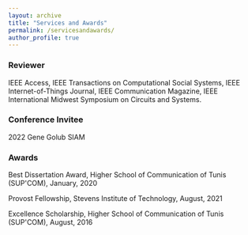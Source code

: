 ```yaml
---
layout: archive
title: "Services and Awards"
permalink: /servicesandawards/
author_profile: true
---
```


<h3 id="reviewer">Reviewer</h3><p>IEEE Access, IEEE Transactions on Computational Social Systems, IEEE Internet-of-Things Journal, IEEE Communication Magazine, IEEE  International Midwest Symposium on Circuits and Systems.</p><h3 id="conference-volunteer">Conference Invitee</h3><p>2022 Gene Golub SIAM</p><h3 id="other-services">Awards</h3><p>Best Dissertation Award, Higher School of Communication of Tunis (SUP'COM), January, 2020</p><p>Provost Fellowship, Stevens Institute of Technology, August, 2021</p><p>Excellence Scholarship, Higher School of Communication of Tunis (SUP'COM), August, 2016</p>

<meta name="description" content="Aymen Hamrouni received the Diplome d’Ingenieur (summa cum laude) in Telecommunication Engineering from the Ecole Superieure des Communications de Tunis (SUP’COM), Tunis, Tunisia, in 2019. Before
that, he recieved his CPGE degree in advanced theoretical mathematics and physics (Hons.) from Institut
Pr´eparatoire aux Etudes d’Ing´enieur de Sfax, in 2016.  Aymen is a young, passionate, and self-motivated
AI researcher with a versatile background in Information Technologies and equipped with thorough mathematical Optimization knowledge, Graph Theory expertise, and advanced Data Science skills. Fluent
in Python, C/C++, and Matlab, Aymen’s interests lay in the intersection of graph neural networks, deep
generative modelings, applied machine learning and optimization, mathematical modeling, graph theory,
and the Internet-of-Things. Aymen is currently serving as an active reviewer in IEEE IoT Journal, IEEE
TCSS, IEEE Access, and IEEE Communication Letters. During the period from 2019 to 2021, Aymen was
affiliated as a Junior Research Scientist with Stevens Institute of Technology. He has managed, till now,
to produce more than 10 state-of-the-art papers including journals, conferences, and magazines in various
top IEEE venues." />
